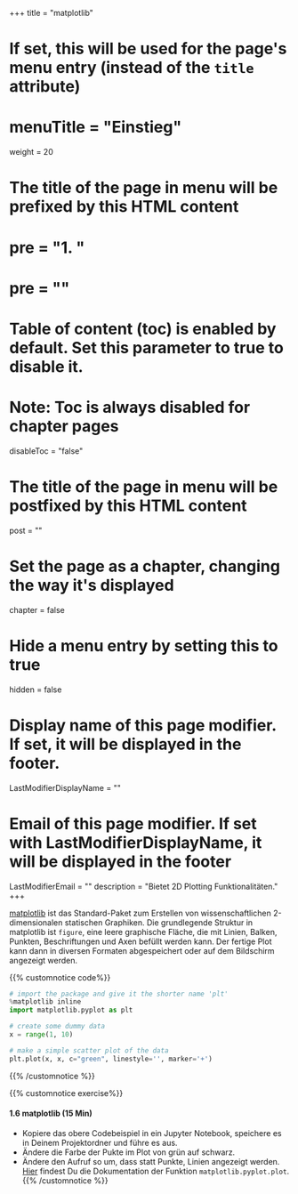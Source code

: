 +++
title = "matplotlib"
# If set, this will be used for the page's menu entry (instead of the `title` attribute)
# menuTitle = "Einstieg"
weight = 20
# The title of the page in menu will be prefixed by this HTML content
# pre = "<b>1. </b>"
# pre = "<i class='fab fa-github'></i>"
# Table of content (toc) is enabled by default. Set this parameter to true to disable it.
# Note: Toc is always disabled for chapter pages
disableToc = "false"
# The title of the page in menu will be postfixed by this HTML content
post = ""
# Set the page as a chapter, changing the way it's displayed
chapter = false
# Hide a menu entry by setting this to true
hidden = false
# Display name of this page modifier. If set, it will be displayed in the footer.
LastModifierDisplayName = ""
# Email of this page modifier. If set with LastModifierDisplayName, it will be displayed in the footer
LastModifierEmail = ""
description = "Bietet 2D Plotting Funktionalitäten."
+++



[matplotlib](https://matplotlib.org/) ist das Standard-Paket zum Erstellen von wissenschaftlichen 2-dimensionalen statischen Graphiken. Die grundlegende Struktur in matplotlib ist `figure`, eine leere graphische Fläche, die mit Linien, Balken, Punkten, Beschriftungen und Axen befüllt werden kann. Der fertige Plot kann dann in diversen Formaten abgespeichert oder auf dem Bildschirm angezeigt werden.


{{% customnotice code%}}
```python
# import the package and give it the shorter name 'plt'
%matplotlib inline
import matplotlib.pyplot as plt

# create some dummy data
x = range(1, 10)

# make a simple scatter plot of the data
plt.plot(x, x, c="green", linestyle='', marker='+')
```
{{% /customnotice %}}

{{% customnotice exercise%}}

#### 1.6 matplotlib (15 Min)

- Kopiere das obere Codebeispiel in ein Jupyter Notebook, speichere es in Deinem Projektordner und führe es aus.
- Ändere die Farbe der Pukte im Plot von grün auf schwarz.
- Ändere den Aufruf so um, dass statt Punkte, Linien angezeigt werden. [Hier](https://matplotlib.org/3.1.1/api/_as_gen/matplotlib.pyplot.plot.html) findest Du die Dokumentation der Funktion `matplotlib.pyplot.plot`.
{{% /customnotice %}}
